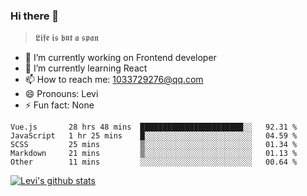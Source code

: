 ### Hi there 👋

> 𝕷𝖎𝖋𝖊 𝖎𝖘 𝖇𝖚𝖙 𝖆 𝖘𝖕𝖆𝖓

- 🔭 I’m currently working on Frontend developer
- 🌱 I’m currently learning React
- 📫 How to reach me: 1033729276@qq.com
- 😄 Pronouns: Levi
- ⚡ Fun fact: None


<!--START_SECTION:waka-->
```text
Vue.js       28 hrs 48 mins  ███████████████████████░░   92.31 % 
JavaScript   1 hr 25 mins    █░░░░░░░░░░░░░░░░░░░░░░░░   04.59 % 
SCSS         25 mins         ▒░░░░░░░░░░░░░░░░░░░░░░░░   01.34 % 
Markdown     21 mins         ▒░░░░░░░░░░░░░░░░░░░░░░░░   01.13 % 
Other        11 mins         ░░░░░░░░░░░░░░░░░░░░░░░░░   00.64 % 
```
<!--END_SECTION:waka-->


[![Levi's github stats](https://github-readme-stats.vercel.app/api?username=chaossssss)](https://github.com/anuraghazra/github-readme-stats)